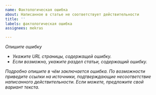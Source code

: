 ```yaml
---
name: Фактологическая ошибка
about: Написанное в статье не соответствует действительности
title: ''
labels: фактологическая ошибка
assignees: mekras

---
```


*Опишите ошибку*

- *Укажите URL страницы, содержащей ошибку.*
- *Если возможно, укажите раздел статьи, содержащий ошибку.*

*Подробно опишите в чём заключается ошибка. По возможности приведите ссылки на источники, подтверждающие несоответствие написанного действительности. Если можете, предложите свой вариант текста.*
